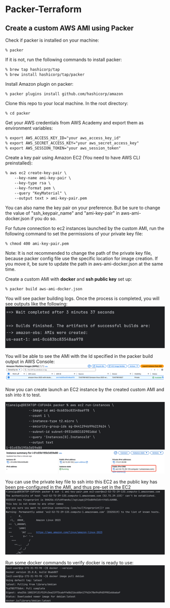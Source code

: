 # Packer-Terraform
## Create a custom AWS AMI using Packer 
Check if packer is installed on your machine:
```
% packer
```
If it is not, run the following commands to install packer:
```
% brew tap hashicorp/tap
% brew install hashicorp/tap/packer
``` 
Install Amazon plugin on packer: 
```
% packer plugins install github.com/hashicorp/amazon
```
Clone this repo to your local machine. In the root directory:
```
% cd packer
```
Get your AWS credentials from AWS Academy and export them as environment variables:
```
% export AWS_ACCESS_KEY_ID="your aws_access_key_id"
% export AWS_SECRET_ACCESS_KEY="your aws_secret_access_key"
% export AWS_SESSION_TOKEN="your aws_session_token"
```
Create a key pair using Amazon EC2 (You need to have AWS CLI preinstalled):
```
% aws ec2 create-key-pair \
    --key-name ami-key-pair \
    --key-type rsa \
    --key-format pem \
    --query "KeyMaterial" \
    --output text > ami-key-pair.pem
```
You can also name the key pair on your preference. But be sure to change the value of "ssh_keypair_name" and "ami-key-pair" in aws-ami-docker.json if you do so.

For future connection to ec2 instances launched by the custom AMI, run the following command to set the permissions of your private key file:
```
% chmod 400 ami-key-pair.pem
```
Note: It is not recommended to change the path of the private key file, because packer config file use the specific location for image creation.
If you move it, be sure to update the path in aws-ami-docker.json at the same time.

Create a custom AMI with **docker** and **ssh public key** set up:
```
% packer build aws-ami-docker.json  
```
You will see packer building logs. Once the process is completed, you will see outputs like the following:
![img.png](./screenshots/img.png)

You will be able to see the AMI with the Id specified in the packer build output in AWS Console:
![img_1.png](./screenshots/img_1.png)

Now you can create launch an EC2 instance by the created custom AMI and ssh into it to test.

![img_2.png](./screenshots/img_2.png)
![img_3.png](./screenshots/img_3.png)

You can use the private key file to ssh into this EC2 as the public key has been pre-configured in the AMI, and thus pre-set in the EC2
![img_4.png](./screenshots/img_4.png)

Run some docker commands to verify docker is ready to use:
![img_5.png](./screenshots/img_5.png)
